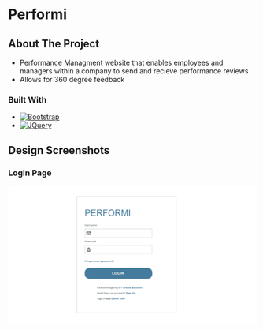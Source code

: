# Performi

## About The Project
- Performance Managment website that enables employees and managers within a company to send and recieve performance reviews
- Allows for 360 degree feedback 

### Built With
- [![Bootstrap][Bootstrap.com]][Bootstrap-url]
- [![JQuery][JQuery.com]][JQuery-url]

## Design Screenshots
### Login Page
![My Image](screenshots/1.1-Login_Page.png)

<!-- MARKDOWN LINKS & IMAGES -->
<!-- https://www.markdownguide.org/basic-syntax/#reference-style-links -->
[Bootstrap.com]: https://img.shields.io/badge/Bootstrap-563D7C?style=for-the-badge&logo=bootstrap&logoColor=white
[Bootstrap-url]: https://getbootstrap.com
[JQuery.com]: https://img.shields.io/badge/jQuery-0769AD?style=for-the-badge&logo=jquery&logoColor=white
[JQuery-url]: https://jquery.com

